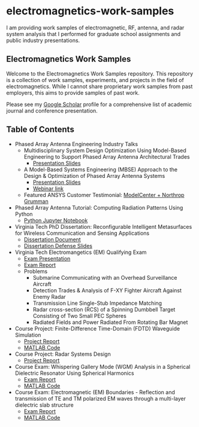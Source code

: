 # electromagnetics-work-samples
I am providing work samples of electromagnetic, RF, antenna, and radar system analysis that I performed for graduate school assignments and public industry presentations.

## Electromagnetics Work Samples

Welcome to the Electromagnetics Work Samples repository. This repository is a collection of work samples, experiments, and projects in the field of electromagnetics. While I cannot share proprietary work samples from past employers, this aims to provide samples of past work.

Please see my [Google Scholar](https://scholar.google.com/citations?user=SZPSZm0AAAAJ&hl=en) profile for a comprehensive list of academic journal and conference presentation.

## Table of Contents

- Phased Array Antenna Engineering Industry Talks
  - Multidisciplinary System Design Optimization Using Model-Based Engineering to Support Phased Array Antenna Architectural Trades
    - [Presentation Slides](https://github.com/jman4162/electromagnetics-work-samples/blob/main/Phx2018UC_MDAO_Northrop-Grumman_Hodge.pdf)
  - A Model-Based Systems Engineering (MBSE) Approach to the Design & Optimization of Phased Array Antenna Systems
    - [Presentation Slides](https://github.com/jman4162/electromagnetics-work-samples/blob/main/A%20Model-Based%20Systems%20Engineering%20(MBSE)%20Approach%20to%20the%20Design%20%26%20Optimization%20of%20Phased%20Array%20Antenna%20Systems-MC_Presentation-2020-Final-1.pdf)
    - [Webinar link](https://www.phoenix-int.com/a-model-based-systems-engineering-mbse-approach-to-the-design-optimization-of-phased-array-antenna-systems-webinar-northrop-grumman-mission-systems/)
  - Featured ANSYS Customer Testimonial: [ModelCenter + Northrop Grumman](https://www.ansys.com/content/dam/resource-center/case-study/modelcenter-northrop-grumman-case-study.pdf)
- Phased Array Antenna Tutorial: Computing Radiation Patterns Using Python
  - [Python Jupyter Notebook](https://github.com/jman4162/Phased-Array-Antenna-Model/blob/main/Phased_Array_Antennas_Computing_Radiation_Patterns_Using_Python.ipynb)
- Virginia Tech PhD Dissertation: Reconfigurable Intelligent Metasurfaces for Wireless Communication and Sensing Applications
  - [Dissertation Document](https://vtechworks.lib.vt.edu/items/9011f677-0fcd-4f1a-9249-f5abe05bb806)
  - [Dissertation Defense Slides](https://github.com/jman4162/electromagnetics-work-samples/blob/main/Hodge-John-PhD-Dissertation-Defense-Nov2021-Final-2.pdf)
- Virginia Tech Electromangetics (EM) Qualifying Exam
  - [Exam Presentation](https://github.com/jman4162/electromagnetics-work-samples/blob/main/VT%20EM%20Waves%20Qualifying%20Exam%20Presentation_C.pdf)
  - [Exam Report](https://github.com/jman4162/electromagnetics-work-samples/blob/main/Hodge_John_Qualifying_Exam_Answers_E1.pdf)
  - Problems
    - Submarine Communicating with an Overhead Surveillance Aircraft
    - Detection Trades & Analysis of F-XY Fighter Aircraft Against Enemy Radar
    - Transmission Line Single-Stub Impedance Matching
    - Radar cross-section (RCS) of a Spinning Dumbbell Target Consisting of Two Small PEC Spheres
    - Radiated Fields and Power Radiated From Rotating Bar Magnet
- Course Project: Finite-Difference Time-Domain (FDTD) Waveguide Simulation
  - [Project Report](https://github.com/jman4162/electromagnetics-work-samples/blob/main/Hodge_John_ECE_5106_FDTD_Project_Doc_Draft_C.pdf)
  - [MATLAB Code](https://github.com/jman4162/electromagnetics-work-samples/tree/main/fdtd-waveguide-calcs)
- Course Project: Radar Systems Design
  - [Project Report](https://github.com/jman4162/electromagnetics-work-samples/blob/main/Hodge_John_ECE%205635%20Radar%20Systems_REVISED.pdf)
- Course Exam: Whispering Gallery Mode (WGM) Analysis in a Spherical Dielectric Resonator Using Spherical Harmonics
  - [Exam Report](https://github.com/jman4162/electromagnetics-work-samples/blob/main/Whispering%20Gallery%20Mode%20-%20Hodge_John_ECE_5106_Final_Exam_Doc_Draft_E.pdf)
  - [MATLAB Code](https://github.com/jman4162/electromagnetics-work-samples/tree/main/ece5106finalexamcode-WGM)
- Course Exam: Electromagnetic (EM) Boundaries - Reflection and transmission of TE and TM polarized EM waves through a multi-layer dielectric slab structure
  - [Exam Report](https://github.com/jman4162/electromagnetics-work-samples/blob/main/EM%20Boundaries%20-%20Hodge_John_ECE_5105_Final_Exam_Draft_A%20(1).pdf)
  - [MATLAB Code](https://github.com/jman4162/electromagnetics-work-samples/tree/main/ece5105finalexamfinalcode)

